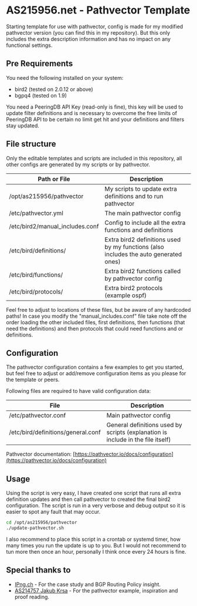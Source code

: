 # AS215956.net - Pathvector Template

Starting template for use with pathvector, config is made for my
modified pathvector version (you can find this in my repository).
But this only includes the extra description information and has
no impact on any functional settings.

## Pre Requirements

You need the following installed on your system:

- bird2 (tested on 2.0.12 or above)
- bgpq4 (tested on 1.9)

You need a PeeringDB API Key (read-only is fine), this key will be
used to update filter definitions and is necessary to overcome the
free limits of PeeringDB API to be certain no limit get hit and your
definitions and filters stay updated.

## File structure

Only the editable templates and scripts are included in this
repository, all other configs are generated by my scripts or
by pathvector.

| Path or File                    | Description                                                                          |
| ------------------------------- | ------------------------------------------------------------------------------------ |
| /opt/as215956/pathvector        | My scripts to update extra definitions and to run pathvector                         |
| /etc/pathvector.yml             | The main pathvector config                                                           |
| /etc/bird2/manual_includes.conf | Config to include all the extra functions and definitions                            |
| /etc/bird/definitions/          | Extra bird2 definitions used by my functions (also includes the auto generated ones) |
| /etc/bird/functions/            | Extra bird2 functions called by pathvector config                                    |
| /etc/bird/protocols/            | Extra bird2 protocols (example ospf)                                                 |

Feel free to adjust to locations of these files, but be aware of any hardcoded paths!
In case you modify the "manual_includes.conf" file take note off the order loading the other included files, first definitions, then functions (that need the definitions) and then protocols that could need functions and or definitions.

## Configuration

The pathvector configuration contains a few examples to get you started, but feel free to adjust or add/remove configuration items as you please for the template or peers.

Following files are required to have valid configuration data:

| File                               | Description                                                                     |
| ---------------------------------- | ------------------------------------------------------------------------------- |
| /etc/pathvector.conf               | Main pathvector config                                                          |
| /etc/bird/definitions/general.conf | General definitions used by scripts (explanation is include in the file itself) |

Pathvector documentation: [https://pathvector.io/docs/configuration](https://pathvector.io/docs/configuration)

## Usage

Using the script is very easy, I have created one script that runs all extra definition updates and then call pathvector to created the final bird2 configuration. The script is run in a very verbose and debug output so it is easier to spot any fault that may occur.

```bash
cd /opt/as215956/pathvector
./update-pathvector.sh
```

I also recommend to place this script in a crontab or systemd timer, how many times you run the update is up to you. But I would not recommend to tun more then once an hour, personally I think once every 24 hours is fine.

## Special thanks to

- [IPng.ch](https://ipng.ch) - For the case study and BGP Routing Policy insight.
- [AS214757 Jakub Krsa](https://214757.xyz) - For the pathvector example, inspiration and proof reading.
